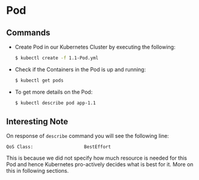 # Pod

## Commands

- Create Pod in our Kubernetes Cluster by executing the following:

  ```sh
  $ kubectl create -f 1.1-Pod.yml
  ```

- Check if the Containers in the Pod is up and running:

  ```sh
  $ kubectl get pods
  ```

- To get more details on the Pod:

  ```sh
  $ kubectl describe pod app-1.1
  ```

## Interesting Note

On response of `describe` command you will see the following line:

```
QoS Class:                   BestEffort
```

This is because we did not specify how much resource is needed for this Pod and hence Kubernetes pro-actively decides what is best for it.
More on this in following sections.
